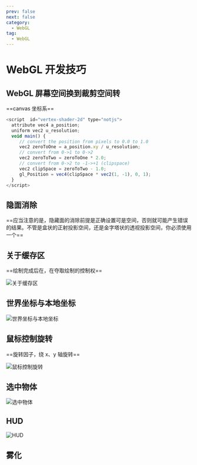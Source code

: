 ```yaml
---
prev: false
next: false
category:
  - WebGL
tag:
  - WebGL
---
```


# WebGL 开发技巧

<!-- more -->

## WebGL 屏幕空间换到裁剪空间转

==canvas 坐标系==

```js
<script  id="vertex-shader-2d" type="notjs">
  attribute vec4 a_position;
  uniform vec2 u_resolution;
  void main() {
     // convert the position from pixels to 0.0 to 1.0
     vec2 zeroToOne = a_position.xy / u_resolution;
     // convert from 0->1 to 0->2
     vec2 zeroToTwo = zeroToOne * 2.0;
     // convert from 0->2 to -1->+1 (clipspace)
     vec2 clipSpace = zeroToTwo - 1.0;
     gl_Position = vec4(clipSpace * vec2(1, -1), 0, 1);
  }
</script>
```

## 隐面消除

==应当注意的是，隐藏面的消除前提是正确设置可是空间，否则就可能产生错误的结果。不管是盒状的正射投影空间，还是金字塔状的透视投影空间，你必须使用一个==

## 关于缓存区

==绘制完成后在，在夺取绘制的控制权==

![关于缓存区](./img/1.jpg "关于缓存区")

## 世界坐标与本地坐标

![世界坐标与本地坐标](./img/2.jpg "世界坐标与本地坐标")

## 鼠标控制旋转

==旋转因子，绕 x、y 轴旋转==

![鼠标控制旋转](./img/3.jpg "鼠标控制旋转")

## 选中物体

![选中物体](./img/4.jpg "选中物体")

## HUD

![HUD](./img/5.jpg "HUD")

## 雾化

